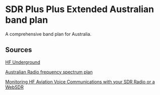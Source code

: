 # SDR Plus Plus Extended Australian band plan
A comprehensive band plan for Australia.

## Sources
[HF Underground](https://www.hfunderground.com/wiki/index.php/HF_marine)

[Australian Radio frequency spectrum plan](https://www.acma.gov.au/sites/default/files/2021-07/Australian%20Radiofrequency%20Spectrum%20Plan%202021_Including%20general%20information.pdf)

[Monitoring HF Aviation Voice Communications with your SDR Radio or a WebSDR](https://www.youtube.com/watch?v=HUL2luHkH7Y&t=107s)